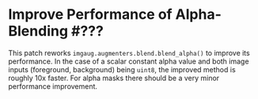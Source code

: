 # Improve Performance of Alpha-Blending #???

This patch reworks `imgaug.augmenters.blend.blend_alpha()` to
improve its performance. In the case of a scalar constant alpha
value and both image inputs (foreground, background) being
`uint8`, the improved method is roughly 10x faster. For alpha
masks there should be a very minor performance improvement.
